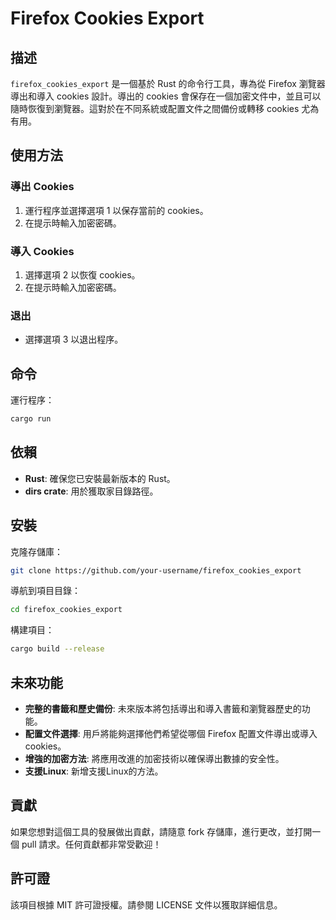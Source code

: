 # Firefox Cookies Export

## 描述

`firefox_cookies_export` 是一個基於 Rust 的命令行工具，專為從 Firefox 瀏覽器導出和導入 cookies 設計。導出的 cookies 會保存在一個加密文件中，並且可以隨時恢復到瀏覽器。這對於在不同系統或配置文件之間備份或轉移 cookies 尤為有用。

## 使用方法

### 導出 Cookies
1. 運行程序並選擇選項 1 以保存當前的 cookies。
2. 在提示時輸入加密密碼。

### 導入 Cookies
1. 選擇選項 2 以恢復 cookies。
2. 在提示時輸入加密密碼。

### 退出
- 選擇選項 3 以退出程序。

## 命令

運行程序：

```bash
cargo run
```

## 依賴

- **Rust**: 確保您已安裝最新版本的 Rust。
- **dirs crate**: 用於獲取家目錄路徑。

## 安裝

克隆存儲庫：

```bash
git clone https://github.com/your-username/firefox_cookies_export
```

導航到項目目錄：

```bash
cd firefox_cookies_export
```

構建項目：

```bash
cargo build --release
```

## 未來功能

- **完整的書籤和歷史備份**: 未來版本將包括導出和導入書籤和瀏覽器歷史的功能。
- **配置文件選擇**: 用戶將能夠選擇他們希望從哪個 Firefox 配置文件導出或導入 cookies。
- **增強的加密方法**: 將應用改進的加密技術以確保導出數據的安全性。
- **支援Linux**: 新增支援Linux的方法。

## 貢獻

如果您想對這個工具的發展做出貢獻，請隨意 fork 存儲庫，進行更改，並打開一個 pull 請求。任何貢獻都非常受歡迎！

## 許可證

該項目根據 MIT 許可證授權。請參閱 LICENSE 文件以獲取詳細信息。
